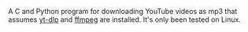A C and Python program for downloading YouTube videos as mp3 that assumes [yt-dlp](https://github.com/yt-dlp/yt-dlp) and [ffmpeg](https://ffmpeg.org/) are installed. It's only been tested on Linux.
